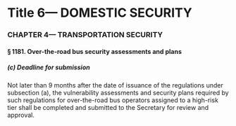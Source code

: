 
# Title 6— DOMESTIC SECURITY
### CHAPTER 4— TRANSPORTATION SECURITY
#### § 1181. Over-the-road bus security assessments and plans
##### (c) Deadline for submission

Not later than 9 months after the date of issuance of the regulations under subsection (a), the vulnerability assessments and security plans required by such regulations for over-the-road bus operators assigned to a high-risk tier shall be completed and submitted to the Secretary for review and approval.
